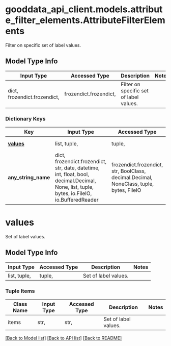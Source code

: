 # gooddata_api_client.models.attribute_filter_elements.AttributeFilterElements

Filter on specific set of label values.

## Model Type Info
Input Type | Accessed Type | Description | Notes
------------ | ------------- | ------------- | -------------
dict, frozendict.frozendict,  | frozendict.frozendict,  | Filter on specific set of label values. | 

### Dictionary Keys
Key | Input Type | Accessed Type | Description | Notes
------------ | ------------- | ------------- | ------------- | -------------
**[values](#values)** | list, tuple,  | tuple,  | Set of label values. | 
**any_string_name** | dict, frozendict.frozendict, str, date, datetime, int, float, bool, decimal.Decimal, None, list, tuple, bytes, io.FileIO, io.BufferedReader | frozendict.frozendict, str, BoolClass, decimal.Decimal, NoneClass, tuple, bytes, FileIO | any string name can be used but the value must be the correct type | [optional]

# values

Set of label values.

## Model Type Info
Input Type | Accessed Type | Description | Notes
------------ | ------------- | ------------- | -------------
list, tuple,  | tuple,  | Set of label values. | 

### Tuple Items
Class Name | Input Type | Accessed Type | Description | Notes
------------- | ------------- | ------------- | ------------- | -------------
items | str,  | str,  | Set of label values. | 

[[Back to Model list]](../../README.md#documentation-for-models) [[Back to API list]](../../README.md#documentation-for-api-endpoints) [[Back to README]](../../README.md)
